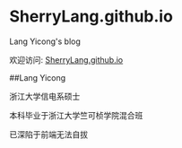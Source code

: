# SherryLang.github.io

Lang Yicong's blog

欢迎访问: [SherryLang.github.io](http://SherryLang.github.io/)

##Lang Yicong

浙江大学信电系硕士

本科毕业于浙江大学竺可桢学院混合班

已深陷于前端无法自拔

